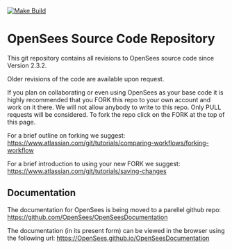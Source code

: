 [![Make Build](https://github.com/wang19891218/OpenSees/actions/workflows/build_cmake.yml/badge.svg)](https://github.com/wang19891218/OpenSees/actions/workflows/build_cmake.yml)

# OpenSees Source Code Repository

This git repository contains all revisions to OpenSees source code since Version 2.3.2.

Older revisions of the code are available upon request.

If you plan on collaborating or even using OpenSees as your base code it is highly recommended that
you FORK this repo to your own account and work on it there. We will not allow anybody to write to
this repo. Only PULL requests will be considered. To fork the repo click on the FORK at the top of this page.

For a brief outline on forking we suggest:
https://www.atlassian.com/git/tutorials/comparing-workflows/forking-workflow

For a brief introduction to using your new FORK we suggest:
https://www.atlassian.com/git/tutorials/saving-changes

## Documentation
The documentation for OpenSees is being moved to a parellel github repo:
https://github.com/OpenSees/OpenSeesDocumentation

The documentation (in its present form) can be viewed in the browser using the following url:
https://OpenSees.github.io/OpenSeesDocumentation
